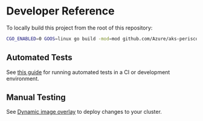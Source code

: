 # Developer Reference

To locally build this project from the root of this repository:

```sh
CGO_ENABLED=0 GOOS=linux go build -mod=mod github.com/Azure/aks-periscope/cmd/aks-periscope
```

## Automated Tests

See [this guide](../../../docs/testing.md) for running automated tests in a CI or development environment.

## Manual Testing

See [Dynamic image overlay](../dynamic-image/README.md) to deploy changes to your cluster.
